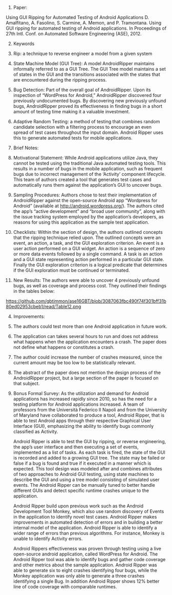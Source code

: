 1. Paper:

 Using GUI Ripping for Automated Testing of Android Applications
 D. Amalfitano, A. Fasolino, S. Carmine, A. Memon, and P. Tramontana. Using GUI ripping for automated testing of Android applications. In Proceedings of 27th Intl. Conf. on Automated Software Engineering (ASE), 2012.

2. Keywords

 1. Rip: a technique to reverse engineer a model from a given system

 2. State Machine Model (GUI Tree):  A model AndroidRipper maintains informally referred to as a GUI Tree. The GUI Tree model maintains a set of states in the GUI and the transitions associated with the states that are encountered during the ripping process. 

 3. Bug Detection: Part of the overall goal of AndroidRipper. Upon its inspection of “WordPress for Android,” AndroidRipper discovered four previously undocumented bugs. By discovering new previously unfound bugs, AndroidRipper proved its effectiveness in finding bugs in a short amount of testing time making it a valuable investment. 

 4. Adaptive Random Testing: a method of testing that combines random candidate selection with a filtering process to encourage an even spread of test cases throughout the input domain. Android Ripper uses this to generate automated tests for mobile applications.

3. Brief Notes:

 1. Motivational Statement:
 While Android applications utilize Java, they cannot be tested using the traditional Java automated testing tools. This results in a number of bugs in the mobile application, such as frequent bugs due to incorrect management of the ‘Activity’ component lifecycle. This team of authors created a tool that generates test cases and automatically runs them against the application’s GUI to uncover bugs. 

 2. Sampling Procedures: 
 Authors chose to test their implementation of AndroidRipper against the open-source Android app “Wordpress for Android” (available at http://android.wordpress.org/). The authors cited the app’s “active development” and “broad user community”, along with the issue tracking system employed by the application’s developers, as reasons for using this application as the sample test application.

 3. Checklists:
 Within the section of design, the authors outlined concepts that the ripping technique relied upon. The outlined concepts were an event, an action, a task, and the GUI exploration criterion. An event is a user action performed on a GUI widget. An action is a sequence of zero or more data events followed by a single command. A task is an action and a GUI state representing action performed in a particular GUI state. Finally the GUI exploration criterion is a logical predicate that determines if the GUI exploration must be continued or terminated.  

 4. New Results: 
 The authors were able to uncover 4 previously unfound bugs, as well as coverage and process cost. They outlined their findings in the tables below:

 https://github.com/gbtimmon/ase16GBT/blob/3087063fbc490f74f301bff31b80ed02953cbeb1/read/Table12.png

4. Improvements:

 1. The authors could test more than one Android application in future work.
 2. The application can takes several hours to run and does not address what happens when the application encounters a crash. The paper does not define what happens or constitutes a crash.  
 3. The author could increase the number of crashes measured, since the current amount may be too low to be statistically relevant. 
 4. The abstract of the paper does not mention the design process of the AndroidRipper project, but a large section of the paper is focused on that subject.


5. Bonus Formal Survey:
   As the utilization and demand for Android applications has increased rapidly since 2010, so has the need for a testing platform for Android applications increased. A team of professors from the Università Federico II Napoli and from the University of Maryland have collaborated to produce a tool, Android Ripper, that is able to test Android apps through their respective Graphical User Interface (GUI), emphasizing the ability to identify bugs commonly classified as Activity. 
 
   Android Ripper is able to test the GUI by ripping, or reverse engineering, the app’s user interface and then executing a set of events, implemented as a list of tasks. As each task is fired, the state of the GUI is recorded and added to a growing GUI tree. The state may be failed or false if a bug is found and true if it executed in a manner which is expected. 
   This tool design was modeled after and combines attributes of two approaches to Android GUI testing, using state machines to describe the GUI and using a tree model consisting of simulated user events. The Android Ripper can be manually tuned to better handle different GUIs and detect specific runtime crashes unique to the application. 

   Android Ripper build upon previous work such as the Android Development Tool Monkey, which also use random discovery of Events in the application to identify novel test cases. Android Ripper makes improvements in automated detection of errors and in building a better internal model of the application. Android Ripper is able to identify a wider range of errors than previous algorithms. For instance, Monkey is unable to identify Activity errors.

   Android Rippers effectiveness was proven through testing using a live open-source android application, called WordPress for Android. The Android Ripper tool was able to identify bugs and gather code coverage and other metrics about the sample application. Android Ripper was able to generate six to eight crashes identifying four bugs, while the Monkey application was only able to generate a three crashes identifying a single Bug. In addition Android Ripper shows 12% better line of code coverage with comparable runtimes. 